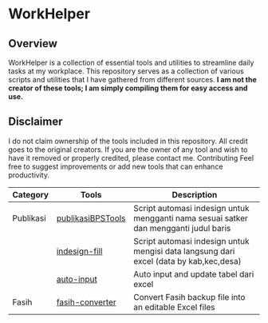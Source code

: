 # WorkHelper

## Overview

WorkHelper is a collection of essential tools and utilities to streamline daily tasks at my workplace. This repository serves as a collection of various scripts and utilities that I have gathered from different sources. **I am not the creator of these tools; I am simply compiling them for easy access and use.**

## Disclaimer

I do not claim ownership of the tools included in this repository.
All credit goes to the original creators. If you are the owner of any tool and wish to have it removed or properly credited, please contact me.
Contributing
Feel free to suggest improvements or add new tools that can enhance productivity.

| Category  | Tools                                                                 | Description                                                                            |
| --------- | --------------------------------------------------------------------- | -------------------------------------------------------------------------------------- |
| Publikasi | [publikasiBPSTools](https://github.com/Rasyidarfan/publikasiBPSTools) | Script automasi indesign untuk mengganti nama sesuai satker dan mengganti judul baris  |
|           | [indesign-fill](https://github.com/nubisub/indesign-fill)             | Script automasi indesign untuk mengisi data langsung dari excel (data by kab,kec,desa) |
|           | [auto-input](https://www.youtube.com/watch?v=JHwkb-2LCAE)             | Auto input and update tabel dari excel                                                 |
| Fasih     | [fasih-converter](https://github.com/bps-pinrang/fasih-converter)     | Convert Fasih backup file into an editable Excel files                                 |
